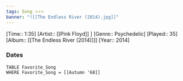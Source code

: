 ```yaml
---
tags: Song ⭐⭐⭐ 
banner: "![[The Endless River (2014).jpg]]"
---
```

[Time:: 1:35]
[Artist:: [[Pink Floyd]] ]
[Genre:: Psychedelic]
[Played:: 35]
[Album:: [[The Endless River (2014)]]]
[Year:: 2014]
### Dates
````dataview
TABLE Favorite_Song
WHERE Favorite_Song = [[Autumn '68]]
````